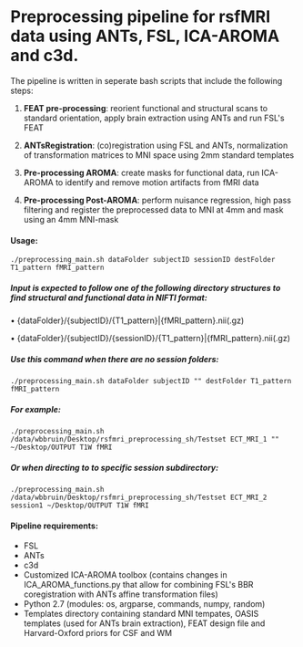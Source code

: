 # Preprocessing pipeline for rsfMRI data using ANTs, FSL, ICA-AROMA and c3d.

The pipeline is written in seperate bash scripts that include the following steps:

1. **FEAT pre-processing**: reorient functional and structural scans to standard orientation, apply brain extraction using ANTs and run FSL's FEAT

2. **ANTsRegistration**: (co)registration using FSL and ANTs, normalization of transformation matrices to MNI space using 2mm standard templates

3. **Pre-processing AROMA**: create masks for functional data, run ICA-AROMA to identify and remove motion artifacts from fMRI data

4. **Pre-processing Post-AROMA**: perform nuisance regression, high pass filtering and register the preprocessed data to MNI at 4mm and mask using an 4mm MNI-mask



#### Usage:

`./preprocessing_main.sh dataFolder subjectID sessionID destFolder T1_pattern fMRI_pattern`

##### Input is expected to follow one of the following directory structures to find structural and functional data in NIFTI format:

• {dataFolder}/{subjectID}/{T1_pattern}|{fMRI_pattern}.nii(.gz)

• {dataFolder}/{subjectID}/{sessionID}/{T1_pattern}|{fMRI_pattern}.nii(.gz)


##### Use this command when there are no session folders:

`./preprocessing_main.sh dataFolder subjectID "" destFolder T1_pattern fMRI_pattern`

##### For example:

`./preprocessing_main.sh /data/wbbruin/Desktop/rsfmri_preprocessing_sh/Testset ECT_MRI_1 "" ~/Desktop/OUTPUT T1W fMRI`

##### Or when directing to to specific session subdirectory:

`./preprocessing_main.sh /data/wbbruin/Desktop/rsfmri_preprocessing_sh/Testset ECT_MRI_2 session1 ~/Desktop/OUTPUT T1W fMRI`

#### Pipeline requirements:

- FSL 
- ANTs
- c3d
- Customized ICA-AROMA toolbox (contains changes in ICA_AROMA_functions.py that allow for combining FSL's BBR coregistration with ANTs affine transformation files)
- Python 2.7 (modules: os, argparse, commands, numpy, random)
- Templates directory containing standard MNI tempates, OASIS templates (used for ANTs brain extraction), FEAT design file and Harvard-Oxford priors for CSF and WM 
